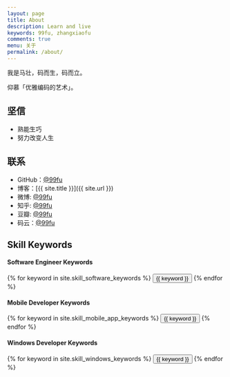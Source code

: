 ```yaml
---
layout: page
title: About
description: Learn and live
keywords: 99fu, zhangxiaofu
comments: true
menu: 关于
permalink: /about/
---
```


我是马壮，码而生，码而立。

仰慕「优雅编码的艺术」。

## 坚信

* 熟能生巧
* 努力改变人生

## 联系

* GitHub：[@99fu](https://github.com/99fu)
* 博客：[{{ site.title }}]({{ site.url }})
* 微博: [@99fu](http://weibo.com/99fu)
* 知乎: [@99fu](http://www.zhihu.com/people/99fu)
* 豆瓣: [@99fu](http://www.douban.com/people/99fu)
* 码云：[@99fu](http://git.oschina.net/fu99)

## Skill Keywords

#### Software Engineer Keywords
<div class="btn-inline">
    {% for keyword in site.skill_software_keywords %}
    <button class="btn btn-outline" type="button">{{ keyword }}</button>
    {% endfor %}
</div>

#### Mobile Developer Keywords
<div class="btn-inline">
    {% for keyword in site.skill_mobile_app_keywords %}
    <button class="btn btn-outline" type="button">{{ keyword }}</button>
    {% endfor %}
</div>

#### Windows Developer Keywords
<div class="btn-inline">
    {% for keyword in site.skill_windows_keywords %}
    <button class="btn btn-outline" type="button">{{ keyword }}</button>
    {% endfor %}
</div>
